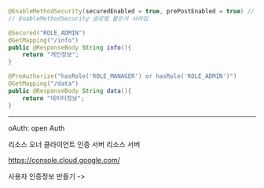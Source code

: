 ``` java
@EnableMethodSecurity(securedEnabled = true, prePostEnabled = true) // secured 어노테이션 활성화, preAuthorize,postAuthorize 어노테이션 활성화
// EnableMethodSecurity 글로벌 붙은거 사라짐

@Secured("ROLE_ADMIN")
@GetMapping("/info")
public @ResponseBody String info(){
    return "개인정보";
}

@PreAuthorize("hasRole('ROLE_MANAGER') or hasRole('ROLE_ADMIN')")
@GetMapping("/data")
public @ResponseBody String data(){
    return "데이터정보";
}
```


---

oAuth: open Auth

리소스 오너
클라이언트
인증 서버
리소스 서버

https://console.cloud.google.com/

사용자 인증정보 만들기 -> 